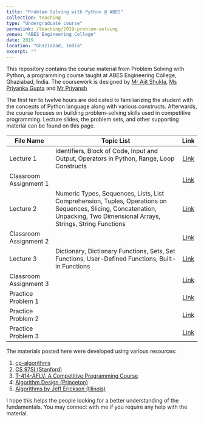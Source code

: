 ```yaml
---
title: "Problem Solving with Python @ ABES"
collection: teaching
type: "Undergraduate course"
permalink: /teaching/2019-problem-solving
venue: "ABES Engineering College"
date: 2019
location: "Ghaziabad, India"
excerpt: ""
---
```


This repository contains the course material from Problem Solving with Python, a programming course taught at ABES Engineering College, Ghaziabad, India. The coursework is designed by [Mr Ajit Shukla](https://www.abes.ac.in/teachers/mr-ajit-shukla/), [Ms Priyanka Gupta](https://www.abes.ac.in/teachers/ms-priyanka-gupta/) and [Mr Priyansh](https://priyanshs.github.io/)

The first ten to twelve hours are dedicated to familiarizing the student with the concepts of Python language along with various constructs. Afterwards, the course focuses on building problem-solving skills used in competitive programming. Lecture slides, the problem sets, and other supporting material can be found on this page.

| File Name | Topic List | Link |
|--------------|--------------|:------:|
| Lecture 1 | Identifiers, Block of Code, Input and Output, Operators in Python, Range, Loop Constructs |[Link](assets/files/PSP/PSP_1.pdf) |
| Classroom Assignment 1 | |[Link](assets/files/PSP/ClassroomAssignment1.pdf)|
| Lecture 2 | Numeric Types, Sequences, Lists, List Comprehension, Tuples, Operations on Sequences, Slicing, Concatenation, Unpacking, Two Dimensional Arrays, Strings, String Functions|[Link](assets/files/PSP/PSP_2.pdf)|
| Classroom Assignment 2 | |[Link](assets/files/PSP/ClassroomAssignment2.pdf)    |
| Lecture 3 | Dictionary, Dictionary Functions, Sets, Set Functions, User-Defined Functions, Built-in Functions |[Link](assets/files/PSP/PSP_4.pdf)  |
| Classroom Assignment 3 ||[Link](assets/files/PSP/ClassroomAssignment3.pdf)    |
| Practice Problem 1 | |[Link](assets/files/PSP/Problems1.pdf) |
| Practice Problem 2 | |[Link](assets/files/PSP/Problems2.pdf) |
| Practice Problem 3 | |[Link](assets/files/PSP/Problems3.pdf) |

The materials posted here were developed using various resources:

1. [cp-algorithms](https://cp-algorithms.com/)
2. [CS 97SI (Stanford)](http://web.stanford.edu/class/cs97si/)
3. [T-414-ÁFLV: A Competitive Programming Course](https://algo.is/competitive-programming-course/)
4. [Algorithm Design (Princeton)](https://www.cs.princeton.edu/~wayne/kleinberg-tardos/)
5. [Algorithms by Jeff Erickson (Illinois)](http://jeffe.cs.illinois.edu/teaching/algorithms/)

I hope this helps the people looking for a better understanding of the fundamentals. You may connect with me if you require any help with the material.
